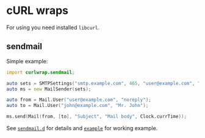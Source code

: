 # cURL wraps

For using you need installed `libcurl`.

## sendmail

Simple example:

```d
import curlwrap.sendmail;

auto sets = SMTPSettings("smtp.example.com", 465, "user@example.com", "userpassword");
auto ms = new MailSender(sets);

auto from = Mail.User("user@example.com", "noreply");
auto to = Mail.User("john@example.com", "Mr. John");

ms.send(Mail(from, [to], "Subject", "Mail body", Clock.currTime));
```

See [`sendmail.d`](source/curlwrap/sendmail.d) for details
and [`example`](example/sendmail_example.d) for working example.